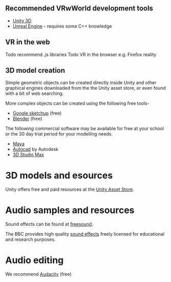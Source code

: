 
## Recommended VRwWorld development tools

* [Unity 3D](https://unity3d.com/)
* [Unreal Engine](https://www.unrealengine.com/) - requires some C++ knowledge

## VR in the web

Todo recommend .js libraries
Todo VR in the browser e.g. Firefox reality

## 3D model creation

Simple geometric objects can be created directly inside Unity and other graphical engines
downloaded from the the Unity asset store, or even found with a bit of web searching.

More complex objects can be created using the following free tools-

* [Google sketchup](https://www.sketchup.com/) (free)
* [Blender](https://www.blender.org/) (free) 

The following commercial software may be available for free at your school or the 30 day trial period for your modelling needs.
* [Maya](https://www.autodesk.com/products/maya/overview)
* [Autocad](https://www.autodesk.com/products) by Autodesk
* [3D Studio Max](https://www.autodesk.com/products/3ds-max/overview)

# 3D models and esources

Unity offers free and paid resources at the [Unity Asset Store](https://assetstore.unity.com/).

# Audio samples and resources

Sound effects can be found at [freesound](https://freesound.org/).

The BBC provides high quality [sound effects](http://bbcsfx.acropolis.org.uk/) freely licensed for educational and research purposes.

# Audio editing

We recommend [Audacity](https://www.audacityteam.org/) (free)

